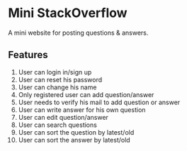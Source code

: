 # Mini StackOverflow
A mini website for posting questions & answers.

## Features 

<ol>
	<li>User can login in/sign up</li>
	<li>User can reset his password</li>
	<li>User can change his name</li>
	<li>Only registered user can add question/answer</li>
	<li>User needs to verify his mail to add question or answer</li>
	<li>User can write answer for his own question</li>
	<li>User can edit question/answer</li>
	<li>User can search questions</li>
	<li>User can sort the question by latest/old</li>
	<li>User can sort the answer by latest/old</li>
</ol>  

